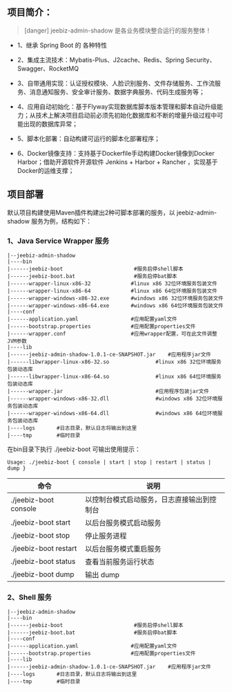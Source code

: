 ## 项目简介：

> [danger] jeebiz-admin-shadow 是各业务模块整合运行的服务整体！

- 1、继承 Spring Boot 的 各种特性

- 2、集成主流技术：Mybatis-Plus、J2cache、Redis、Spring Security、Swagger、RocketMQ

- 3、自带通用实现：认证授权模块、人脸识别服务、文件存储服务、工作流服务、消息通知服务、安全审计服务、数据字典服务、代码生成服务等；

- 4、应用自动初始化：基于Flyway实现数据库脚本版本管理和脚本自动升级能力；从技术上解决项目启动前必须先初始化数据库和不断的增量升级过程中可能出现的数据库异常；

- 5、脚本化部署：自动构建可运行的脚本化部署程序；

- 6、Docker镜像支持：支持基于Dockerfile手动构建Docker镜像到Docker Harbor；借助开源软件开源软件 Jenkins + Harbor + Rancher ，实现基于Docker的运维支撑；

## 项目部署

默认项目构建使用Maven插件构建出2种可脚本部署的服务，以 jeebiz-admin-shadow 服务为例，结构如下：

### 1、Java Service Wrapper 服务

```shell
|--jeebiz-admin-shadow
|----bin 
|------jeebiz-boot                       #服务启停shell脚本
|------jeebiz-boot.bat                   #服务启停bat脚本
|------wrapper-linux-x86-32             #linux x86 32位环境服务包装文件
|------wrapper-linux-x86-64             #linux x86 64位环境服务包装文件
|------wrapper-windows-x86-32.exe       #windows x86 32位环境服务包装文件
|------wrapper-windows-x86-64.exe       #windows x86 64位环境服务包装文件
|----conf
|------application.yaml                 #应用配置yaml文件
|------bootstrap.properties             #应用配置properties文件
|------wrapper.conf                     #应用wrapper配置，可在此文件调整JVM参数
|----lib
|------jeebiz-admin-shadow-1.0.1-ce-SNAPSHOT.jar    #应用程序jar文件
|------libwrapper-linux-x86-32.so               #linux x86 32位环境服务包装动态库
|------libwrapper-linux-x86-64.so               #linux x86 64位环境服务包装动态库
|------wrapper.jar                              #应用程序包装jar文件
|------wrapper-windows-x86-32.dll               #windows x86 32位环境服务包装动态库
|------wrapper-windows-x86-64.dll               #windows x86 64位环境服务包装动态库
|----logs       #日志目录，默认日志将输出到这里
|----tmp        #临时目录
```

在bin目录下执行 ./jeebiz-boot 可输出使用提示：

```
Usage: ./jeebiz-boot { console | start | stop | restart | status | dump }
```
|  命令 |  说明 |
| ------------ | ------------ |
| ./jeebiz-boot console  |  以控制台模式启动服务，日志直接输出到控制台  |
| ./jeebiz-boot start  |  以后台服务模式启动服务  |
| ./jeebiz-boot stop  | 停止服务进程  |
| ./jeebiz-boot restart  | 以后台服务模式重启服务  |
| ./jeebiz-boot status  | 查看当前服务运行状态  |
| ./jeebiz-boot dump  | 输出 dump  |

### 2、Shell 服务

```shell
|--jeebiz-admin-shadow
|----bin 
|------jeebiz-boot                       #服务启停shell脚本
|------jeebiz-boot.bat                   #服务启停bat脚本
|----conf
|------application.yaml                 #应用配置yaml文件
|------bootstrap.properties             #应用配置properties文件
|----lib
|------jeebiz-admin-shadow-1.0.1-ce-SNAPSHOT.jar    #应用程序jar文件
|----logs       #日志目录，默认日志将输出到这里
|----tmp        #临时目录
```